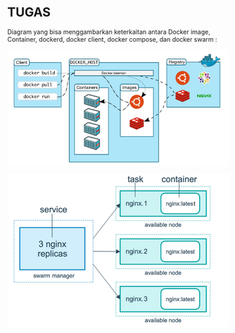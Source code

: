 TUGAS
======

Diagram yang bisa menggambarkan keterkaitan antara Docker image, Container, dockerd, docker client, docker compose, dan docker swarm :

![alt text](https://github.com/trimariaas27/tekn-cloud-computing/blob/master/minggu-08/gambar14.PNG)

![alt text](https://github.com/trimariaas27/tekn-cloud-computing/blob/master/minggu-08/gambar15.png)
